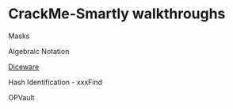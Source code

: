 # CrackMe-Smartly walkthroughs

Masks

Algebraic Notation

[Diceware](Diceware)

Hash Identification - xxxFind

OPVault
